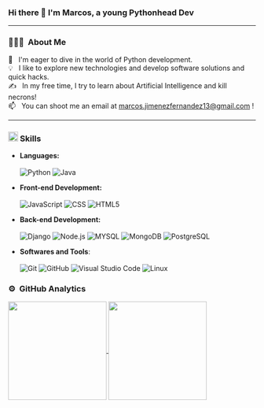 ### Hi there 👋 I'm Marcos, a young Pythonhead Dev
--------------------
### 👨🏻‍💻 &nbsp;About Me

🔎 &nbsp; I'm eager to dive in the world of Python development. \
💡 &nbsp; I like to explore new technologies and develop software solutions and quick hacks. \
✍️ &nbsp; In my free time, I try to learn about Artificial Intelligence and kill necrons! \
📫 &nbsp; You can shoot me an email at marcos.jimenezfernandez13@gmail.com ! 

--------------------
### <img src="https://media2.giphy.com/media/QssGEmpkyEOhBCb7e1/giphy.gif?cid=ecf05e47a0n3gi1bfqntqmob8g9aid1oyj2wr3ds3mg700bl&rid=giphy.gif" width ="20"> Skills

- **Languages:** <br><br>
  ![Python](https://img.shields.io/badge/Python%20-%2314354C.svg?style=for-the-badge&logo=python&logoColor=white)
  ![Java](https://img.shields.io/badge/Java%20-%2314354C.svg?style=for-the-badge&logo=openjdk&logoColor=white)

  
- **Front-end Development:** <br><br>
  ![JavaScript](https://img.shields.io/badge/JavaScript%20-%2314354C.svg?style=for-the-badge&logo=javascript&logoColor=black&color=e7e732)
  ![CSS](https://img.shields.io/badge/CSS%20-%2314354C.svg?style=for-the-badge&logo=css3&logoColor=white&color=0099ff)
  ![HTML5](https://img.shields.io/badge/HTML5%20-%23E34F26.svg?style=for-the-badge&logo=html5&logoColor=white)

- **Back-end Development:** <br><br>
  ![Django](https://img.shields.io/badge/Django%20-%2314354C.svg?style=for-the-badge&logo=django&logoColor=white&color=286728)
  ![Node.js](https://img.shields.io/badge/Node.js%20-%2314354C.svg?style=for-the-badge&logo=node.js&logoColor=black&color=286728)
  ![MYSQL](https://img.shields.io/badge/MYSQL%20-%2314354C.svg?style=for-the-badge&logo=mysql&logoColor=white&color=175a87)
  ![MongoDB](https://img.shields.io/badge/Mongo%20DB-%2314354C.svg?style=for-the-badge&logo=mongodb&logoColor=white&color=006600)
  ![PostgreSQL](https://img.shields.io/badge/PostgreSQL%20-%2314354C.svg?style=for-the-badge&logo=postgresql&logoColor=white&color=175a87)

- **Softwares and Tools**: <br><br>
    ![Git](https://img.shields.io/badge/git-%23F05033.svg?style=for-the-badge&logo=git&logoColor=white)
    ![GitHub](https://img.shields.io/badge/github-%23121011.svg?style=for-the-badge&logo=github&logoColor=white)
    ![Visual Studio Code](https://img.shields.io/badge/VS%20Code-0078d7.svg?style=for-the-badge&logo=visual-studio-code&logoColor=white&color=175a87)
    ![Linux](https://img.shields.io/badge/Linux-FCC624?style=for-the-badge&logo=linux&logoColor=black) 


### ⚙️ &nbsp;GitHub Analytics 

<a href="https://github.com/marcoGoldChains/github-readme-stats">
  <img height=200 align="center" src="https://github-readme-stats.vercel.app/api?username=marcoGoldChains&theme=tokyonight&show_icons=true" />
</a>

<a href="https://github.com/marcoGoldChains/convoychat">
  <img height=200 align="center" src="https://github-readme-stats.vercel.app/api/top-langs?username=marcoGoldChains&layout=donut&theme=tokyonight&langs_count=8&card_width=320" />
</a>


